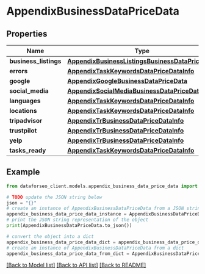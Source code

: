 # AppendixBusinessDataPriceData


## Properties

Name | Type | Description | Notes
------------ | ------------- | ------------- | -------------
**business_listings** | [**AppendixBusinessListingsBusinessDataPriceData**](AppendixBusinessListingsBusinessDataPriceData.md) |  | [optional] 
**errors** | [**AppendixTaskKeywordsDataPriceDataInfo**](AppendixTaskKeywordsDataPriceDataInfo.md) |  | [optional] 
**google** | [**AppendixGoogleBusinessDataPriceData**](AppendixGoogleBusinessDataPriceData.md) |  | [optional] 
**social_media** | [**AppendixSocialMediaBusinessDataPriceData**](AppendixSocialMediaBusinessDataPriceData.md) |  | [optional] 
**languages** | [**AppendixTaskKeywordsDataPriceDataInfo**](AppendixTaskKeywordsDataPriceDataInfo.md) |  | [optional] 
**locations** | [**AppendixTaskKeywordsDataPriceDataInfo**](AppendixTaskKeywordsDataPriceDataInfo.md) |  | [optional] 
**tripadvisor** | [**AppendixTrBusinessDataPriceDataInfo**](AppendixTrBusinessDataPriceDataInfo.md) |  | [optional] 
**trustpilot** | [**AppendixTrBusinessDataPriceDataInfo**](AppendixTrBusinessDataPriceDataInfo.md) |  | [optional] 
**yelp** | [**AppendixTrBusinessDataPriceDataInfo**](AppendixTrBusinessDataPriceDataInfo.md) |  | [optional] 
**tasks_ready** | [**AppendixTaskKeywordsDataPriceDataInfo**](AppendixTaskKeywordsDataPriceDataInfo.md) |  | [optional] 

## Example

```python
from dataforseo_client.models.appendix_business_data_price_data import AppendixBusinessDataPriceData

# TODO update the JSON string below
json = "{}"
# create an instance of AppendixBusinessDataPriceData from a JSON string
appendix_business_data_price_data_instance = AppendixBusinessDataPriceData.from_json(json)
# print the JSON string representation of the object
print(AppendixBusinessDataPriceData.to_json())

# convert the object into a dict
appendix_business_data_price_data_dict = appendix_business_data_price_data_instance.to_dict()
# create an instance of AppendixBusinessDataPriceData from a dict
appendix_business_data_price_data_from_dict = AppendixBusinessDataPriceData.from_dict(appendix_business_data_price_data_dict)
```
[[Back to Model list]](../README.md#documentation-for-models) [[Back to API list]](../README.md#documentation-for-api-endpoints) [[Back to README]](../README.md)


